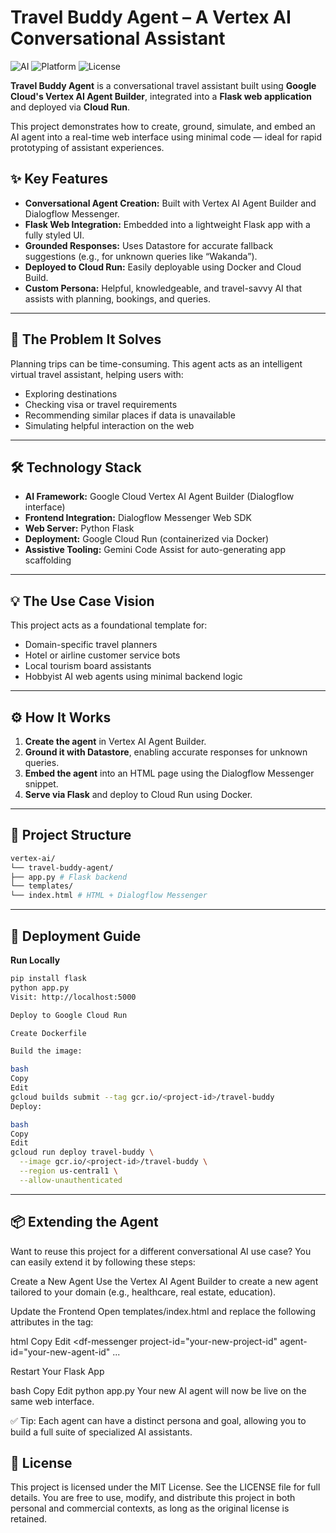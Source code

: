 # Travel Buddy Agent – A Vertex AI Conversational Assistant

![AI](https://img.shields.io/badge/AI-Generative-blue)
![Platform](https://img.shields.io/badge/Platform-Google%20Cloud%20Vertex%20AI-black)
![License](https://img.shields.io/badge/License-MIT-green)

**Travel Buddy Agent** is a conversational travel assistant built using **Google Cloud's Vertex AI Agent Builder**, integrated into a **Flask web application** and deployed via **Cloud Run**.

This project demonstrates how to create, ground, simulate, and embed an AI agent into a real-time web interface using minimal code — ideal for rapid prototyping of assistant experiences.



## ✨ Key Features

- **Conversational Agent Creation:** Built with Vertex AI Agent Builder and Dialogflow Messenger.
- **Flask Web Integration:** Embedded into a lightweight Flask app with a fully styled UI.
- **Grounded Responses:** Uses Datastore for accurate fallback suggestions (e.g., for unknown queries like “Wakanda”).
- **Deployed to Cloud Run:** Easily deployable using Docker and Cloud Build.
- **Custom Persona:** Helpful, knowledgeable, and travel-savvy AI that assists with planning, bookings, and queries.

---

## 🤖 The Problem It Solves

Planning trips can be time-consuming. This agent acts as an intelligent virtual travel assistant, helping users with:
- Exploring destinations  
- Checking visa or travel requirements  
- Recommending similar places if data is unavailable  
- Simulating helpful interaction on the web

---

## 🛠️ Technology Stack

- **AI Framework:** Google Cloud Vertex AI Agent Builder (Dialogflow interface)
- **Frontend Integration:** Dialogflow Messenger Web SDK
- **Web Server:** Python Flask
- **Deployment:** Google Cloud Run (containerized via Docker)
- **Assistive Tooling:** Gemini Code Assist for auto-generating app scaffolding

---

## 💡 The Use Case Vision

This project acts as a foundational template for:
- Domain-specific travel planners
- Hotel or airline customer service bots
- Local tourism board assistants
- Hobbyist AI web agents using minimal backend logic

---

## ⚙️ How It Works

1. **Create the agent** in Vertex AI Agent Builder.
2. **Ground it with Datastore**, enabling accurate responses for unknown queries.
3. **Embed the agent** into an HTML page using the Dialogflow Messenger snippet.
4. **Serve via Flask** and deploy to Cloud Run using Docker.

---

## 📁 Project Structure
```bash
vertex-ai/
└── travel-buddy-agent/
├── app.py # Flask backend
└── templates/
└── index.html # HTML + Dialogflow Messenger
```

---

## 🚀 Deployment Guide

**Run Locally**
```bash
pip install flask
python app.py
Visit: http://localhost:5000

Deploy to Google Cloud Run

Create Dockerfile

Build the image:

bash
Copy
Edit
gcloud builds submit --tag gcr.io/<project-id>/travel-buddy
Deploy:

bash
Copy
Edit
gcloud run deploy travel-buddy \
  --image gcr.io/<project-id>/travel-buddy \
  --region us-central1 \
  --allow-unauthenticated

```
---

## 📦 Extending the Agent
Want to reuse this project for a different conversational AI use case? You can easily extend it by following these steps:

Create a New Agent
Use the Vertex AI Agent Builder to create a new agent tailored to your domain (e.g., healthcare, real estate, education).

Update the Frontend
Open templates/index.html and replace the following attributes in the <df-messenger> tag:

html
Copy
Edit
<df-messenger
  project-id="your-new-project-id"
  agent-id="your-new-agent-id"
  ...
>
Restart Your Flask App

bash
Copy
Edit
python app.py
Your new AI agent will now be live on the same web interface.

✅ Tip: Each agent can have a distinct persona and goal, allowing you to build a full suite of specialized AI assistants.

## 🧾 License
This project is licensed under the MIT License.
See the LICENSE file for full details. You are free to use, modify, and distribute this project in both personal and commercial contexts, as long as the original license is retained.

